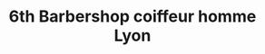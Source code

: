 ---
title: "6th Barbershop coiffeur homme Lyon"
url: /lyon/6th-barbershop-coiffeur-homme-lyon/
shop: Friseur
---
